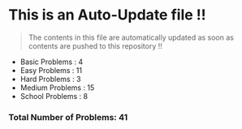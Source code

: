 # This is an Auto-Update file !!
> The contents in this file are automatically updated as soon as contents are pushed to this repository !!
* Basic Problems : 4
* Easy Problems : 11
* Hard Problems : 3
* Medium Problems : 15
* School Problems : 8

### Total Number of Problems: 41
